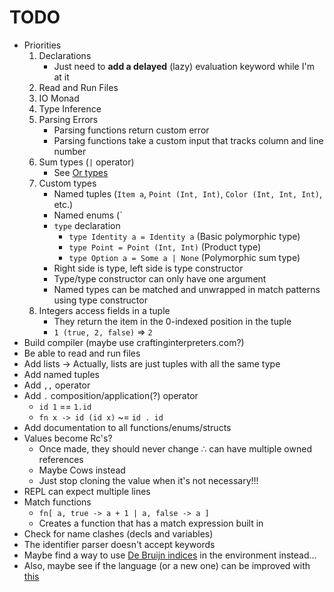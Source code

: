 # TODO
* Priorities
  1. Declarations
      * Just need to **add a delayed** (lazy) evaluation keyword while I'm at it
  2. Read and Run Files
  3. IO Monad
  4. Type Inference
  5. Parsing Errors
     * Parsing functions return custom error
     * Parsing functions take a custom input that tracks column and line number
  6. Sum types (`|` operator)
     * See [Or types](http://journal.stuffwithstuff.com/2010/08/23/void-null-maybe-and-nothing/)
  7. Custom types
     * Named tuples (`Item a`, `Point (Int, Int)`, `Color (Int, Int, Int)`, etc.)
     * Named enums (`
     * `type` declaration
       * `type Identity a = Identity a` (Basic polymorphic type)
       * `type Point = Point (Int, Int)` (Product type)
       * `type Option a = Some a | None` (Polymorphic sum type)
     * Right side is type, left side is type constructor
     * Type/type constructor can only have one argument
     * Named types can be matched and unwrapped in match patterns using type constructor
  8. Integers access fields in a tuple
     * They return the item in the 0-indexed position in the tuple
     * `1 (true, 2, false)` => `2`
* Build compiler (maybe use craftinginterpreters.com?)
* Be able to read and run files
* Add lists -> Actually, lists are just tuples with all the same type
* Add named tuples
* Add `,,` operator
* Add `.` composition/application(?) operator
  * `id 1` == `1.id`
  * `fn x -> id (id x)` ~= `id . id`
* Add documentation to all functions/enums/structs
* Values become Rc's?
  * Once made, they should never change ∴ can have multiple owned references
  * Maybe Cows instead
  * Just stop cloning the value when it's not necessary!!!
* REPL can expect multiple lines
* Match functions
  * `fn[ a, true -> a + 1 | a, false -> a ]`
  * Creates a function that has a match expression built in
* Check for name clashes (decls and variables)
* The identifier parser doesn't accept keywords
* Maybe find a way to use [De Bruijn indices](https://en.wikipedia.org/wiki/De_Bruijn_index) in the environment instead...
* Also, maybe see if the language (or a new one) can be improved with [this](http://willcrichton.net/notes/type-level-programming/)